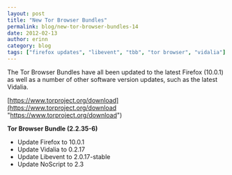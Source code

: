```yaml
---
layout: post
title: "New Tor Browser Bundles"
permalink: blog/new-tor-browser-bundles-14
date: 2012-02-13
author: erinn
category: blog
tags: ["firefox updates", "libevent", "tbb", "tor browser", "vidalia"]
---
```


The Tor Browser Bundles have all been updated to the latest Firefox (10.0.1) as well as a number of other software version updates, such as the latest Vidalia.

[https://www.torproject.org/download](https://www.torproject.org/download "https://www.torproject.org/download")

**Tor Browser Bundle (2.2.35-6)**

- Update Firefox to 10.0.1
- Update Vidalia to 0.2.17
- Update Libevent to 2.0.17-stable
- Update NoScript to 2.3

